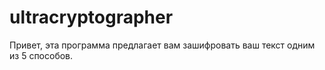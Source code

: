 # ultracryptographer
 Привет, эта программа предлагает вам зашифровать ваш текст одним из 5 способов.
